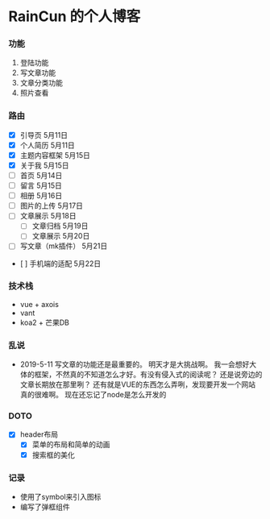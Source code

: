 # RainCun 的个人博客

### 功能
1. 登陆功能
2. 写文章功能
3. 文章分类功能
4. 照片查看

### 路由
- [X] 引导页        5月11日
- [x] 个人简历        5月11日
- [x] 主题内容框架     5月15日
- [x] 关于我          5月15日
- [ ] 首页            5月14日
- [ ] 留言            5月15日
- [ ] 相册            5月16日
- [ ] 图片的上传       5月17日
- [ ] 文章展示         5月18日
    - [ ] 文章归档     5月19日 
    - [ ] 文章展示     5月20日
- [ ] 写文章（mk插件）  5月21日
-    [ ] 手机端的适配   5月22日

### 技术栈

* vue + axois
* vant 
* koa2 + 芒果DB

### 乱说
* 2019-5-11
写文章的功能还是最重要的。
明天才是大挑战啊。
我一会想好大体的框架，不然真的不知道怎么才好。有没有侵入式的阅读呢？
还是说旁边的文章长期放在那里咧？
还有就是VUE的东西怎么弄咧，发现要开发一个网站真的很难啊。
现在还忘记了node是怎么开发的

### DOTO
- [x] header布局
  - [x] 菜单的布局和简单的动画
  - [x] 搜索框的美化

### 记录
* 使用了symbol来引入图标
* 编写了弹框组件